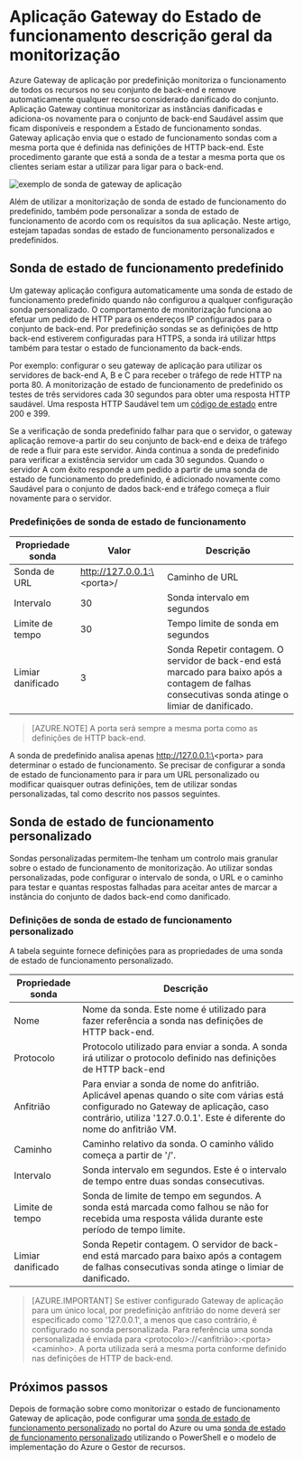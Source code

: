 

<properties
   pageTitle="Estado de funcionamento a monitorização de descrição geral de Gateway de aplicação do Azure | Microsoft Azure"
   description="Saiba mais sobre as capacidades de monitorização Gateway de aplicação do Azure"
   services="application-gateway"
   documentationCenter="na"
   authors="georgewallace"
   manager="carmonm"
   editor=""
   tags="azure-resource-manager"
/>
<tags  
   ms.service="application-gateway"
   ms.devlang="na"
   ms.topic="article"
   ms.tgt_pltfrm="na"
   ms.workload="infrastructure-services"
   ms.date="10/25/2016"
   ms.author="gwallace" />

# <a name="application-gateway-health-monitoring-overview"></a>Aplicação Gateway do Estado de funcionamento descrição geral da monitorização

Azure Gateway de aplicação por predefinição monitoriza o funcionamento de todos os recursos no seu conjunto de back-end e remove automaticamente qualquer recurso considerado danificado do conjunto. Aplicação Gateway continua monitorizar as instâncias danificadas e adiciona-os novamente para o conjunto de back-end Saudável assim que ficam disponíveis e respondem a Estado de funcionamento sondas. Gateway aplicação envia que o estado de funcionamento sondas com a mesma porta que é definida nas definições de HTTP back-end. Este procedimento garante que está a sonda de a testar a mesma porta que os clientes seriam estar a utilizar para ligar para o back-end.

![exemplo de sonda de gateway de aplicação][1]

Além de utilizar a monitorização de sonda de estado de funcionamento do predefinido, também pode personalizar a sonda de estado de funcionamento de acordo com os requisitos da sua aplicação. Neste artigo, estejam tapadas sondas de estado de funcionamento personalizados e predefinidos.

## <a name="default-health-probe"></a>Sonda de estado de funcionamento predefinido

Um gateway aplicação configura automaticamente uma sonda de estado de funcionamento predefinido quando não configurou a qualquer configuração sonda personalizado. O comportamento de monitorização funciona ao efetuar um pedido de HTTP para os endereços IP configurados para o conjunto de back-end. Por predefinição sondas se as definições de http back-end estiverem configuradas para HTTPS, a sonda irá utilizar https também para testar o estado de funcionamento da back-ends.

Por exemplo: configurar o seu gateway de aplicação para utilizar os servidores de back-end A, B e C para receber o tráfego de rede HTTP na porta 80. A monitorização de estado de funcionamento de predefinido os testes de três servidores cada 30 segundos para obter uma resposta HTTP saudável. Uma resposta HTTP Saudável tem um [código de estado](https://msdn.microsoft.com/library/aa287675.aspx) entre 200 e 399.

Se a verificação de sonda predefinido falhar para que o servidor, o gateway aplicação remove-a partir do seu conjunto de back-end e deixa de tráfego de rede a fluir para este servidor. Ainda continua a sonda de predefinido para verificar a existência servidor um cada 30 segundos. Quando o servidor A com êxito responde a um pedido a partir de uma sonda de estado de funcionamento do predefinido, é adicionado novamente como Saudável para o conjunto de dados back-end e tráfego começa a fluir novamente para o servidor.

### <a name="default-health-probe-settings"></a>Predefinições de sonda de estado de funcionamento

|Propriedade sonda | Valor | Descrição|
|---|---|---|
| Sonda de URL| http://127.0.0.1:\<porta\>/ | Caminho de URL |
| Intervalo | 30 | Sonda intervalo em segundos |
| Limite de tempo  | 30 | Tempo limite de sonda em segundos |
| Limiar danificado | 3 | Sonda Repetir contagem. O servidor de back-end está marcado para baixo após a contagem de falhas consecutivas sonda atinge o limiar de danificado. |

> [AZURE.NOTE] A porta será sempre a mesma porta como as definições de HTTP back-end.

A sonda de predefinido analisa apenas http://127.0.0.1:\<porta\> para determinar o estado de funcionamento. Se precisar de configurar a sonda de estado de funcionamento para ir para um URL personalizado ou modificar quaisquer outras definições, tem de utilizar sondas personalizadas, tal como descrito nos passos seguintes.

## <a name="custom-health-probe"></a>Sonda de estado de funcionamento personalizado

Sondas personalizadas permitem-lhe tenham um controlo mais granular sobre o estado de funcionamento de monitorização. Ao utilizar sondas personalizadas, pode configurar o intervalo de sonda, o URL e o caminho para testar e quantas respostas falhadas para aceitar antes de marcar a instância do conjunto de dados back-end como danificado.

### <a name="custom-health-probe-settings"></a>Definições de sonda de estado de funcionamento personalizado

A tabela seguinte fornece definições para as propriedades de uma sonda de estado de funcionamento personalizado.

|Propriedade sonda| Descrição|
|---|---|
| Nome | Nome da sonda. Este nome é utilizado para fazer referência a sonda nas definições de HTTP back-end. |
| Protocolo | Protocolo utilizado para enviar a sonda. A sonda irá utilizar o protocolo definido nas definições de HTTP back-end |
| Anfitrião |  Para enviar a sonda de nome do anfitrião. Aplicável apenas quando o site com várias está configurado no Gateway de aplicação, caso contrário, utiliza '127.0.0.1'. Este é diferente do nome do anfitrião VM. |
| Caminho | Caminho relativo da sonda. O caminho válido começa a partir de '/'. |
| Intervalo | Sonda intervalo em segundos. Este é o intervalo de tempo entre duas sondas consecutivas.|
| Limite de tempo | Sonda de limite de tempo em segundos. A sonda está marcada como falhou se não for recebida uma resposta válida durante este período de tempo limite. |
| Limiar danificado | Sonda Repetir contagem. O servidor de back-end está marcado para baixo após a contagem de falhas consecutivas sonda atinge o limiar de danificado. |

> [AZURE.IMPORTANT] Se estiver configurado Gateway de aplicação para um único local, por predefinição anfitrião do nome deverá ser especificado como '127.0.0.1', a menos que caso contrário, é configurado no sonda personalizada.
Para referência uma sonda personalizada é enviada para \<protocolo\>://\<anfitrião\>:\<porta\>\<caminho\>. A porta utilizada será a mesma porta conforme definido nas definições de HTTP de back-end.

## <a name="next-steps"></a>Próximos passos

Depois de formação sobre como monitorizar o estado de funcionamento Gateway de aplicação, pode configurar uma [sonda de estado de funcionamento personalizado](application-gateway-create-probe-portal.md) no portal do Azure ou uma [sonda de estado de funcionamento personalizado](application-gateway-create-probe-ps.md) utilizando o PowerShell e o modelo de implementação do Azure o Gestor de recursos.

[1]: ./media/application-gateway-probe-overview/appgatewayprobe.png